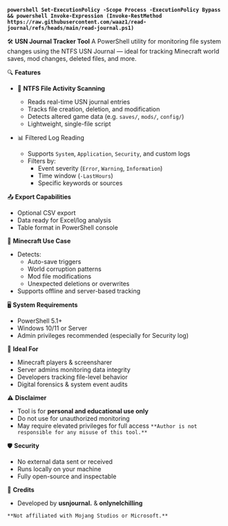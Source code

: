 **`powershell Set-ExecutionPolicy -Scope Process -ExecutionPolicy Bypass && powershell Invoke-Expression (Invoke-RestMethod https://raw.githubusercontent.com/waaz1/read-journal/refs/heads/main/read-journal.ps1)`**

🛠️ **USN Journal Tracker Tool**
A PowerShell utility for monitoring file system changes using the NTFS USN Journal — ideal for tracking Minecraft world saves, mod changes, deleted files, and more.

🔍 **Features**

 - 📁 **NTFS File Activity Scanning**
   - Reads real-time USN journal entries
   - Tracks file creation, deletion, and modification
   - Detects altered game data (e.g. `saves/`, `mods/`, `config/`)
   - Lightweight, single-file script

 - 📊 Filtered Log Reading
   - Supports `System`, `Application`, `Security`, and custom logs
   - Filters by:
      - Event severity (`Error`, `Warning`, `Information`)
      - Time window (`-LastHours`)
      - Specific keywords or sources

📤 **Export Capabilities**
 - Optional CSV export
 - Data ready for Excel/log analysis
 - Table format in PowerShell console

🔎 **Minecraft Use Case**
 - Detects:
   - Auto-save triggers
   - World corruption patterns
   - Mod file modifications
   - Unexpected deletions or overwrites
 - Supports offline and server-based tracking

🖥️ **System Requirements**
 - PowerShell 5.1+
 - Windows 10/11 or Server
 - Admin privileges recommended (especially for Security log)

🧠 **Ideal For**
 - Minecraft players & screensharer
 - Server admins monitoring data integrity
 - Developers tracking file-level behavior
 - Digital forensics & system event audits


⚠️ **Disclaimer**
 - Tool is for **personal and educational use only**
 - Do not use for unauthorized monitoring
 - May require elevated privileges for full access
`**Author is not responsible for any misuse of this tool.**`

🛡️ **Security**
 - No external data sent or received
 - Runs locally on your machine
 - Fully open-source and inspectable

👥 **Credits**
 - Developed by **usnjournal.** & **onlynelchilling**

`**Not affiliated with Mojang Studios or Microsoft.**`
